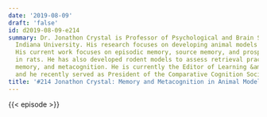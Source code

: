 ```yaml
---
date: '2019-08-09'
draft: 'false'
id: d2019-08-09-e214
summary: Dr. Jonathon Crystal is Professor of Psychological and Brain Sciences at
  Indiana University. His research focuses on developing animal models of cognition.
  His current work focuses on episodic memory, source memory, and prospective memory
  in rats. He has also developed rodent models to assess retrieval practice, working
  memory, and metacognition. He is currently the Editor of Learning &amp; Behavior,
  and he recently served as President of the Comparative Cognition Society.&nbsp;
title: '#214 Jonathon Crystal: Memory and Metacognition in Animal Models'
---
```

{{< episode >}}
